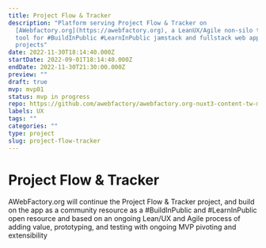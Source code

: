 ```yaml
---
title: Project Flow & Tracker
description: "Platform serving Project Flow & Tracker on
  [AWebfactory.org](https://awebfactory.org), a LeanUX/Agile non-silo team based
  tool for #BuildInPublic #LearnInPublic jamstack and fullstack web app
  projects"
date: 2022-11-30T18:14:40.000Z
startDate: 2022-09-01T18:14:40.000Z
endDate: 2022-11-30T21:30:00.000Z
preview: ""
draft: true
mvp: mvp01
status: mvp in progress
repo: https://github.com/awebfactory/awebfactory.org-nuxt3-content-tw-modules
labels: UX
tags: ""
categories: ""
type: project
slug: project-flow-tracker
---
```


# Project Flow & Tracker

AWebFactory.org will continue the Project Flow & Tracker project, and build on the app as a community resource as a #BuildInPublic and #LearnInPublic open resource and based on an ongoing Lean/UX and Agile process of adding value, prototyping, and testing with ongoing MVP pivoting and extensibility
